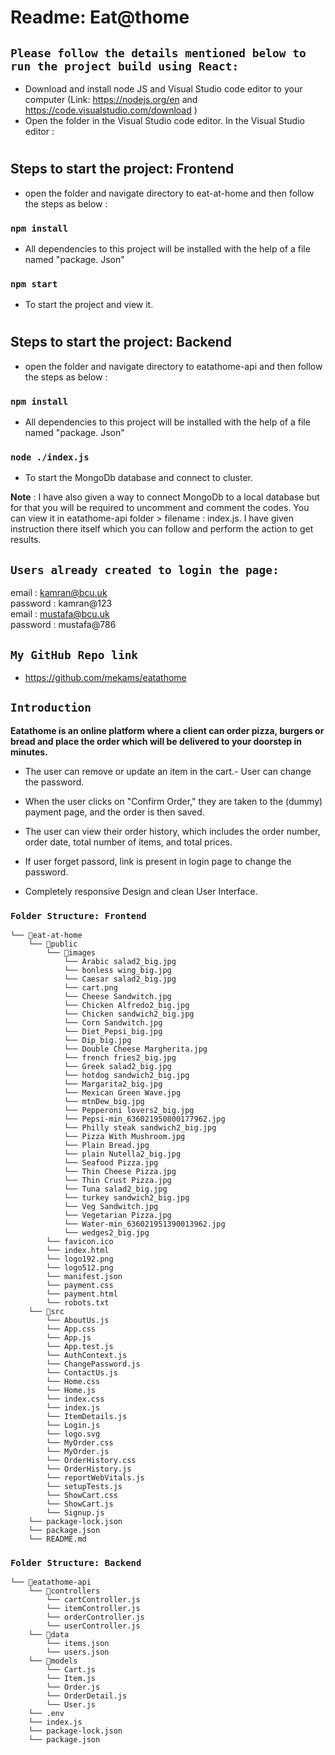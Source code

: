 # <h1>Readme: Eat@thome</h1>

## `Please follow the details mentioned below to run the project build using React:`
- Download and install node JS and Visual Studio code editor to your computer  (Link: https://nodejs.org/en  and https://code.visualstudio.com/download )
- Open the folder in the Visual Studio code editor. In the Visual Studio editor :


# <h2>Steps to start the project: Frontend </h2>
- open the folder and navigate directory to eat-at-home and then follow the steps as below :

### `npm install` 
- All dependencies to this project will be installed with the help of a file named "package. Json"

### `npm start`
- To start the project and view it.

# <h2>Steps to start the project: Backend </h2>
- open the folder and navigate directory to eatathome-api and then follow the steps as below :

### `npm install` 
- All dependencies to this project will be installed with the help of a file named "package. Json"

### `node ./index.js`
- To start the MongoDb database and connect to cluster.

**Note** : I have also given a way to connect MongoDb to a local database but for that you will be required to uncomment and comment the codes.
You can view it in eatathome-api folder > filename : index.js.
I have given instruction there itself which you can follow and perform the action to get results.

## `Users already created to login the page:`
email : kamran@bcu.uk 
<br/>
password : kamran@123
<br/>
email : mustafa@bcu.uk
<br/>
password : mustafa@786

## `My GitHub Repo link`
*  https://github.com/mekams/eatathome 



## `Introduction`
**Eatathome is an online platform where a client can order pizza, burgers or bread and place the order which will be delivered to your doorstep in minutes.**

- The user can remove or update an item in the cart.- User can change the password.

- When the user clicks on "Confirm Order," they are taken to the (dummy) payment page, and the order is then saved.

- The user can view their order history, which includes the order number, order date, total number of items, and total prices.

- If user forget passord, link is present in login page to change the password.

- Completely responsive Design and clean User Interface.

### `Folder Structure: Frontend`
```
└── 📁eat-at-home
    └── 📁public
        └── 📁images
            └── Arabic salad2_big.jpg
            └── bonless wing_big.jpg
            └── Caesar salad2_big.jpg
            └── cart.png
            └── Cheese Sandwitch.jpg
            └── Chicken Alfredo2_big.jpg
            └── Chicken sandwich2_big.jpg
            └── Corn Sandwitch.jpg
            └── Diet_Pepsi_big.jpg
            └── Dip_big.jpg
            └── Double Cheese Margherita.jpg
            └── french fries2_big.jpg
            └── Greek salad2_big.jpg
            └── hotdog sandwich2_big.jpg
            └── Margarita2_big.jpg
            └── Mexican Green Wave.jpg
            └── mtnDew_big.jpg
            └── Pepperoni lovers2_big.jpg
            └── Pepsi-min_636021950800177962.jpg
            └── Philly steak sandwich2_big.jpg
            └── Pizza With Mushroom.jpg
            └── Plain Bread.jpg
            └── plain Nutella2_big.jpg
            └── Seafood Pizza.jpg
            └── Thin Cheese Pizza.jpg
            └── Thin Crust Pizza.jpg
            └── Tuna salad2_big.jpg
            └── turkey sandwich2_big.jpg
            └── Veg Sandwitch.jpg
            └── Vegetarian Pizza.jpg
            └── Water-min_636021951390013962.jpg
            └── wedges2_big.jpg
        └── favicon.ico
        └── index.html
        └── logo192.png
        └── logo512.png
        └── manifest.json
        └── payment.css
        └── payment.html
        └── robots.txt
    └── 📁src
        └── AboutUs.js
        └── App.css
        └── App.js
        └── App.test.js
        └── AuthContext.js
        └── ChangePassword.js
        └── ContactUs.js
        └── Home.css
        └── Home.js
        └── index.css
        └── index.js
        └── ItemDetails.js
        └── Login.js
        └── logo.svg
        └── MyOrder.css
        └── MyOrder.js
        └── OrderHistory.css
        └── OrderHistory.js
        └── reportWebVitals.js
        └── setupTests.js
        └── ShowCart.css
        └── ShowCart.js
        └── Signup.js
    └── package-lock.json
    └── package.json
    └── README.md
```
### `Folder Structure: Backend`
```
└── 📁eatathome-api
    └── 📁controllers
        └── cartController.js
        └── itemController.js
        └── orderController.js
        └── userController.js
    └── 📁data
        └── items.json
        └── users.json
    └── 📁models
        └── Cart.js
        └── Item.js
        └── Order.js
        └── OrderDetail.js
        └── User.js
    └── .env
    └── index.js
    └── package-lock.json
    └── package.json
```
